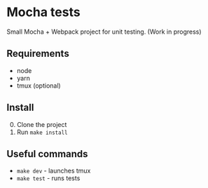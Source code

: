 # Mocha tests
Small Mocha + Webpack project for unit testing. (Work in progress)

## Requirements
- node
- yarn
- tmux (optional)

## Install
0. Clone the project
0. Run `make install`

## Useful commands
* `make dev` - launches tmux
* `make test` - runs tests
